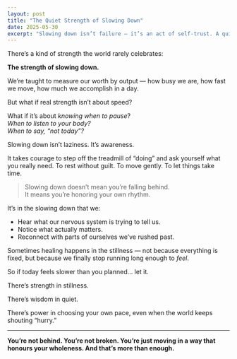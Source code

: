 ```yaml
---
layout: post
title: "The Quiet Strength of Slowing Down"
date: 2025-05-30
excerpt: "Slowing down isn’t failure — it’s an act of self-trust. A quiet strength that says, 'I choose presence over performance.'"
---
```


There’s a kind of strength the world rarely celebrates:

**The strength of slowing down.**

We’re taught to measure our worth by output — how busy we are, how fast we move, how much we accomplish in a day.

But what if real strength isn’t about speed?

What if it’s about *knowing when to pause*?  
*When to listen to your body?*  
*When to say, “not today”?*

Slowing down isn’t laziness. It’s awareness.

It takes courage to step off the treadmill of “doing” and ask yourself what you really need. To rest without guilt. To move gently. To let things take time.

> Slowing down doesn’t mean you’re falling behind.  
> It means you’re honoring your own rhythm.

It’s in the slowing down that we:
- Hear what our nervous system is trying to tell us.
- Notice what actually matters.
- Reconnect with parts of ourselves we’ve rushed past.

Sometimes healing happens in the stillness — not because everything is fixed, but because we finally stop running long enough to *feel*.

So if today feels slower than you planned… let it.

There’s strength in stillness.

There’s wisdom in quiet.

There’s power in choosing your own pace, even when the world keeps shouting “hurry.”

---

**You’re not behind. You’re not broken. You’re just moving in a way that honours your wholeness. And that’s more than enough.**
